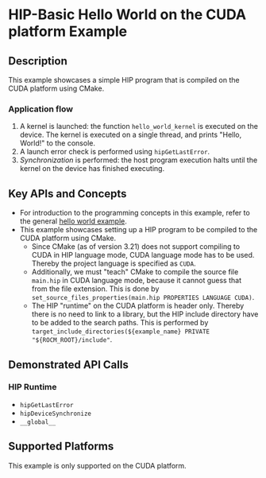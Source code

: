 # HIP-Basic Hello World on the CUDA platform Example

## Description

This example showcases a simple HIP program that is compiled on the CUDA platform using CMake.

### Application flow

1. A kernel is launched: the function `hello_world_kernel` is executed on the device. The kernel is executed on a single thread, and prints "Hello, World!" to the console.
2. A launch error check is performed using `hipGetLastError`.
3. _Synchronization_ is performed: the host program execution halts until the kernel on the device has finished executing.

## Key APIs and Concepts

- For introduction to the programming concepts in this example, refer to the general [hello world example](../hello_world/).
- This example showcases setting up a HIP program to be compiled to the CUDA platform using CMake.
  - Since CMake (as of version 3.21) does not support compiling to CUDA in HIP language mode, CUDA language mode has to be used. Thereby the project language is specified as `CUDA`.
  - Additionally, we must "teach" CMake to compile the source file `main.hip` in CUDA language mode, because it cannot guess that from the file extension. This is done by `set_source_files_properties(main.hip PROPERTIES LANGUAGE CUDA)`.
  - The HIP "runtime" on the CUDA platform is header only. Thereby there is no need to link to a library, but the HIP include directory have to be added to the search paths. This is performed by `target_include_directories(${example_name} PRIVATE "${ROCM_ROOT}/include"`.

## Demonstrated API Calls

### HIP Runtime

- `hipGetLastError`
- `hipDeviceSynchronize`
- `__global__`

## Supported Platforms

This example is only supported on the CUDA platform.
